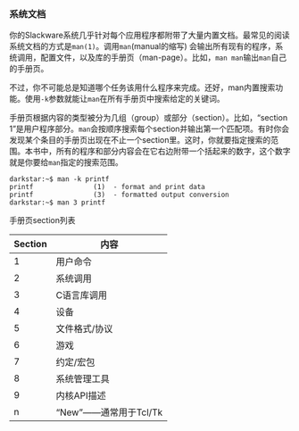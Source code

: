 ### 系统文档

你的Slackware系统几乎针对每个应用程序都附带了大量内置文档。最常见的阅读系统文档的方式是`man(1)`。调用`man`(manual的缩写) 会输出所有现有的程序，系统调用，配置文件，以及库的手册页（man-page）。比如，`man man`输出`man`自己的手册页。

不过，你不可能总是知道哪个任务该用什么程序来完成。还好，man内置搜索功能。使用`-k`参数就能让`man`在所有手册页中搜索给定的关键词。

手册页根据内容的类型被分为几组（group）或部分（section）。比如，“section 1”是用户程序部分。`man`会按顺序搜索每个section并输出第一个匹配项。有时你会发现某个条目的手册页出现在不止一个section里。这时，你就要指定搜索的范围。本书中，所有的程序和部分内容会在它右边附带一个括起来的数字，这个数字就是你要给`man`指定的搜索范围。

```
darkstar:~$ man -k printf
printf               (1)  - format and print data
printf               (3)  - formatted output conversion
darkstar:~$ man 3 printf
```

手册页section列表

| Section | 内容 |
| --- | --- |
| 1 | 用户命令 |
| 2 | 系统调用 |
| 3 | C语言库调用 |
| 4 | 设备 |
| 5 | 文件格式/协议 |
| 6 | 游戏 |
| 7 | 约定/宏包 |
| 8 | 系统管理工具 |
| 9 | 内核API描述 |
| n | “New”——通常用于Tcl/Tk |


